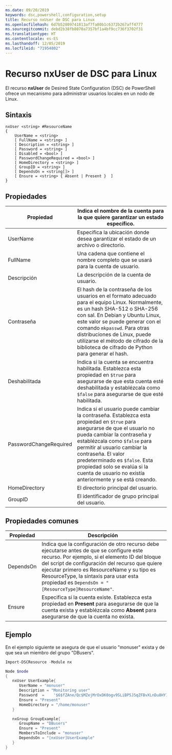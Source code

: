 ```yaml
---
ms.date: 09/20/2019
keywords: dsc,powershell,configuration,setup
title: Recurso nxUser de DSC para Linux
ms.openlocfilehash: 6d7b52809741813af7fa80b1c6372b267aff4777
ms.sourcegitcommit: debd2b38fb8070a7357bf1a4bf9cc736f3702f31
ms.translationtype: HT
ms.contentlocale: es-ES
ms.lasthandoff: 12/05/2019
ms.locfileid: "71954802"
---
```

# <a name="dsc-for-linux-nxuser-resource"></a>Recurso nxUser de DSC para Linux

El recurso **nxUser** de Desired State Configuration (DSC) de PowerShell ofrece un mecanismo para administrar usuarios locales en un nodo de Linux.

## <a name="syntax"></a>Sintaxis

```Syntax
nxUser <string> #ResourceName
{
    UserName = <string>
    [ FullName = <string> ]
    [ Description = <string> ]
    [ Password = <string> ]
    [ Disabled = <bool> ]
    [ PasswordChangeRequired = <bool> ]
    [ HomeDirectory = <string> ]
    [ GroupID = <string> ]
    [ DependsOn = <string[]> ]
    [ Ensure = <string> { Absent | Present }  ]
}
```

## <a name="properties"></a>Propiedades

|Propiedad |Indica el nombre de la cuenta para la que quiere garantizar un estado específico. |
|---|---|
|UserName |Especifica la ubicación donde desea garantizar el estado de un archivo o directorio. |
|FullName |Una cadena que contiene el nombre completo que se usará para la cuenta de usuario. |
|Descripción |La descripción de la cuenta de usuario. |
|Contraseña |El hash de la contraseña de los usuarios en el formato adecuado para el equipo Linux. Normalmente, es un hash SHA-512 o SHA-256 con sal. En Debian y Ubuntu Linux, este valor se puede generar con el comando `mkpasswd`. Para otras distribuciones de Linux, puede utilizarse el método de cifrado de la biblioteca de cifrado de Python para generar el hash. |
|Deshabilitada |Indica si la cuenta se encuentra habilitada. Establezca esta propiedad en `$true` para asegurarse de que esta cuenta esté deshabilitada y establézcala como `$false` para asegurarse de que esté habilitada. |
|PasswordChangeRequired |Indica si el usuario puede cambiar la contraseña. Establezca esta propiedad en `$true` para asegurarse de que el usuario no pueda cambiar la contraseña y establézcala como `$false` para permitir al usuario cambiar la contraseña. El valor predeterminado es `$false`. Esta propiedad solo se evalúa si la cuenta de usuario no existía anteriormente y se está creando. |
|HomeDirectory |El directorio principal del usuario. |
|GroupID |El identificador de grupo principal del usuario. |

## <a name="common-properties"></a>Propiedades comunes

|Propiedad |Descripción |
|---|---|
|DependsOn |Indica que la configuración de otro recurso debe ejecutarse antes de que se configure este recurso. Por ejemplo, si el elemento ID del bloque del script de configuración del recurso que quiere ejecutar primero es ResourceName y su tipo es ResourceType, la sintaxis para usar esta propiedad es `DependsOn = "[ResourceType]ResourceName"`. |
|Ensure |Especifica si la cuenta existe. Establezca esta propiedad en **Present** para asegurarse de que la cuenta exista y establézcala como **Absent** para asegurarse de que la cuenta no exista. |

## <a name="example"></a>Ejemplo

En el ejemplo siguiente se asegura de que el usuario "monuser" exista y de que sea un miembro del grupo "DBusers".

```powershell
Import-DSCResource -Module nx

Node $node
{
   nxUser UserExample{
      UserName = "monuser"
      Description = "Monitoring user"
      Password  =    '$6$fZAne/Qc$MZejMrOxDK0ogv9SLiBP5J5qZFBvXLnDu8HY1Oy7ycX.Y3C7mGPUfeQy3A82ev3zIabhDQnj2ayeuGn02CqE/0'
      Ensure = "Present"
      HomeDirectory = "/home/monuser"
   }

   nxGroup GroupExample{
      GroupName = "DBusers"
      Ensure = "Present"
      MembersToInclude = "monuser"
      DependsOn = "[nxUser]UserExample"
   }
}
```